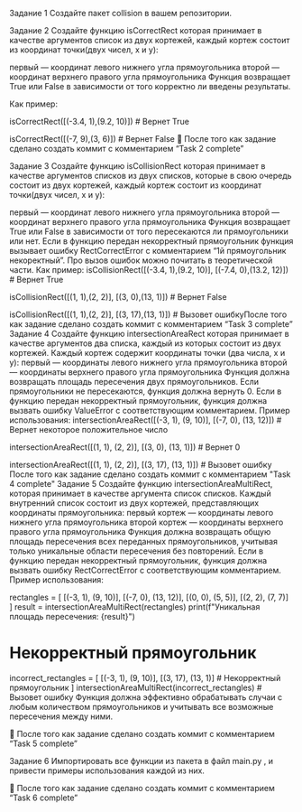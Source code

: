 Задание 1
Создайте пакет collision в вашем репозитории.

Задание 2
Создайте функцию isCorrectRect которая принимает в качестве аргументов список из двух кортежей, каждый кортеж состоит из координат точки(двух чисел, x и y):

первый — координат левого нижнего угла прямоугольника
второй — координат верхнего правого угла прямоугольника
Функция возвращает True или False в зависимости от того корректно ли введены результаты.

Как пример:

isCorrectRect([(-3.4, 1),(9.2, 10)]) # Вернет True

isCorrectRect([(-7, 9),(3, 6)]) # Вернет False
🚨
После того как задание сделано создать коммит с комментарием “Task 2 complete”

Задание 3
Создайте функцию isCollisionRect которая принимает в качестве аргументов списков из двух списков, которые в свою очередь состоит из двух кортежей, каждый кортеж состоит из координат точки(двух чисел, x и y):

первый — координат левого нижнего угла прямоугольника
второй — координат верхнего правого угла прямоугольника
Функция возвращает True или False в зависимости от того пересекаются ли прямоугольники или нет. Если в функцию передан некорректный прямоугольник функция вызывает ошибку RectCorrectError c комментарием “1й прямоугольник некоректный”. Про вызов ошибок можно почитать в теоретической части. Как пример: isCollisionRect([(-3.4, 1),(9.2, 10)], [(-7.4, 0),(13.2, 12)]) # Вернет True

isCollisionRect([(1, 1),(2, 2)], [(3, 0),(13, 1)]) # Вернет False

isCollisionRect([(1, 1),(2, 2)], [(3, 17),(13, 1)]) # Вызовет ошибку​После того как задание сделано создать коммит с комментарием “Task 3 complete” Задание 4 Создайте функцию intersectionAreaRect которая принимает в качестве аргументов два списка, каждый из которых состоит из двух кортежей. Каждый кортеж содержит координаты точки (два числа, x и y): первый — координаты левого нижнего угла прямоугольника второй — координаты верхнего правого угла прямоугольника Функция должна возвращать площадь пересечения двух прямоугольников. Если прямоугольники не пересекаются, функция должна вернуть 0. Если в функцию передан некорректный прямоугольник, функция должна вызвать ошибку ValueError с соответствующим комментарием. Пример использования: intersectionAreaRect([(-3, 1), (9, 10)], [(-7, 0), (13, 12)]) # Вернет некоторое положительное число

intersectionAreaRect([(1, 1), (2, 2)], [(3, 0), (13, 1)]) # Вернет 0

intersectionAreaRect([(1, 1), (2, 2)], [(3, 17), (13, 1)]) # Вызовет ошибку​После того как задание сделано создать коммит с комментарием "Task 4 complete" Задание 5 Создайте функцию intersectionAreaMultiRect, которая принимает в качестве аргумента список списков. Каждый внутренний список состоит из двух кортежей, представляющих координаты прямоугольника: первый кортеж — координаты левого нижнего угла прямоугольника второй кортеж — координаты верхнего правого угла прямоугольника Функция должна возвращать общую площадь пересечения всех переданных прямоугольников, учитывая только уникальные области пересечения без повторений. Если в функцию передан некорректный прямоугольник, функция должна вызвать ошибку RectCorrectError с соответствующим комментарием. Пример использования:

rectangles = [
    [(-3, 1), (9, 10)],
    [(-7, 0), (13, 12)],
    [(0, 0), (5, 5)],
    [(2, 2), (7, 7)]
]
result = intersectionAreaMultiRect(rectangles)
print(f"Уникальная площадь пересечения: {result}")

# Некорректный прямоугольник
incorrect_rectangles = [
    [(-3, 1), (9, 10)],
    [(3, 17), (13, 1)]  # Некорректный прямоугольник
]
intersectionAreaMultiRect(incorrect_rectangles)  # Вызовет ошибку
Функция должна эффективно обрабатывать случаи с любым количеством прямоугольников и учитывать все возможные пересечения между ними.

🚨
После того как задание сделано создать коммит с комментарием “Task 5 complete”

Задание 6
Импортировать все функции из пакета в файл main.py , и привести примеры использования каждой из них.

🚨
После того как задание сделано создать коммит с комментарием “Task 6 complete”
